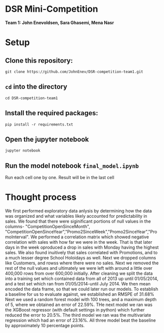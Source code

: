 # DSR Mini-Competition

**Team 1: John Enevoldsen, Sara Ghasemi, Mena Nasr**

# Setup



## Clone this repository:
`git clone https://github.com/JohnEnev/DSR-competition-team1.git`

## `cd` into the directory
`cd DSR-competition-team1`

## Install the required packages:
`pip install -r requirements.txt`

## Open the jupyter notebook
`jupyter notebook`


## Run the model notebook `final_model.ipynb`

Run each cell one by one.
Result will be in the last cell

# Thought process

We first performed exploratory data anlysis by determining how the data was organized and what variables likely accounted for predictability in sales. We found that there were siginificant portions of null values in the columns- "CompetitionOpenSinceMonth", "CompetitionOpenSinceYear","Promo2SinceWeek","Promo2SinceYear","PromoInterval". We performed a correlation matrix which showed negative correlation with sales with how far we were in the week. That is that later days in the week oproduced a drop in sales with Monday having the highest sales. We also found inuitively that sales correlated with Promotions, and to a much lesser degree School Holoidays as well. Next we dropped columns like Customers, and rowss where there were no sales. Next we removed the rest of the null values  and ultimately we were left with around a little over 400,000 rows from over 600,000 initially. After cleaning we split the data into a training set which contained data from all of 2013  up until 01/05/2014, and a test set which ran from 01/05/2014-until July 2014. We then mean encoded the data frame, so that we could later run our models. To establish a baseline for us to evaluate against, we established an RMSPE of 31.68% Next we used a random forest model with 100 trees, and a maximum depth of 5, where we obtained an error of 22.59%. THe next model we ran was the XGBoost regressor (with default settings in python) which further reduced the error to 20.5%. The third model we ran was the multivariate regression which had an error of 23.16%. All three model beat the baseline by approximately 10 percentage points.
